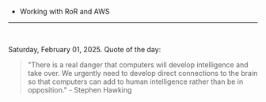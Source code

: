 - Working with RoR and AWS

---

<br>

<!-- quote_marker -->
Saturday, February 01, 2025. Quote of the day:

> "There is a real danger that computers will develop intelligence and take over. We urgently need to develop direct connections to the brain so that computers can add to human intelligence rather than be in opposition." - Stephen Hawking
